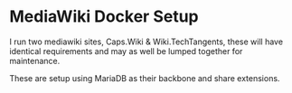 # MediaWiki Docker Setup

I run two mediawiki sites, Caps.Wiki & Wiki.TechTangents, these will have 
identical requirements and may as well be lumped together for maintenance.

These are setup using MariaDB as their backbone and share extensions.
